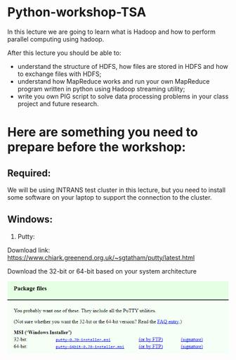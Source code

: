 # Python-workshop-TSA

In this lecture we are going to learn what is Hadoop and how to perform parallel computing using hadoop.

After this lecture you should be able to:

* understand the structure of HDFS, how files are stored in HDFS and how to exchange files with HDFS;
* understand how MapReduce works and run your own MapReduce program written in python using Hadoop streaming utility;
* write you own PIG script to solve data processing problems in your class project and future research.

# Here are something you need to prepare before the workshop:

## Required:

We will be using INTRANS test cluster in this lecture, but you need to install some software on your laptop to support the connection to the cluster.

## Windows:

1. Putty: 

Download link: https://www.chiark.greenend.org.uk/~sgtatham/putty/latest.html

Download the 32-bit or 64-bit based on your system architecture

![Alt text](/figures_support/Putty-download.PNG)


